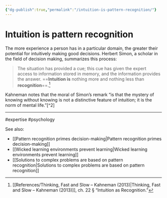 ```yaml
---
{"dg-publish":true,"permalink":"/intuition-is-pattern-recognition/"}
---
```



# Intuition is pattern recognition

The more experience a person has in a particular domain, the greater their potential for intuitively making good decisions. Herbert Simon, a scholar in the field of decision making, summarizes this process:

> The situation has provided a cue; this cue has given the expert access to information stored in memory, and the information provides the answer. ==**Intuition is** nothing more and nothing less than **recognition**==.[^1]

Kahneman notes that the moral of Simon’s remark “is that the mystery of knowing without knowing is not a distinctive feature of intuition; it is the norm of mental life.”[^2]

---
#expertise #psychology 

See also:
 - [[Pattern recognition primes decision-making\|Pattern recognition primes decision-making]]
 - [[Wicked learning environments prevent learning\|Wicked learning environments prevent learning]]
 - [[Solutions to complex problems are based on pattern recognition\|Solutions to complex problems are based on pattern recognition]]

[^1]: [[References/Thinking, Fast and Slow – Kahneman (2013)\|Thinking, Fast and Slow – Kahneman (2013)]], ch. 22 § “Intuition as Recognition.”